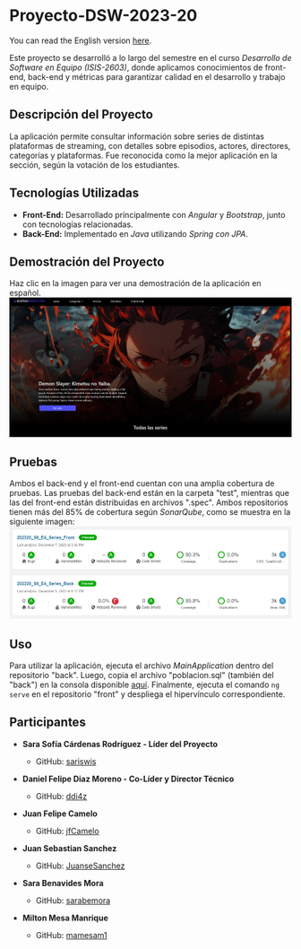 # Proyecto-DSW-2023-20
You can read the English version [here](https://github.com/ddi4z/Proyecto-DSW-2023-20/blob/main/ENGLISH.MD).

Este proyecto se desarrolló a lo largo del semestre en el curso *Desarrollo de Software en Equipo (ISIS-2603)*, donde aplicamos conocimientos de front-end, back-end y métricas para garantizar calidad en el desarrollo y trabajo en equipo.

## Descripción del Proyecto
La aplicación permite consultar información sobre series de distintas plataformas de streaming, con detalles sobre episodios, actores, directores, categorías y plataformas. Fue reconocida como la mejor aplicación en la sección, según la votación de los estudiantes.

## Tecnologías Utilizadas
- **Front-End:** Desarrollado principalmente con *Angular* y *Bootstrap*, junto con tecnologías relacionadas.
- **Back-End:** Implementado en *Java* utilizando *Spring con JPA*.

## Demostración del Proyecto
Haz clic en la imagen para ver una demostración de la aplicación en español.
[![Video del proyecto](demo.png)](https://www.youtube.com/watch?v=IPXXt6rQ370)

## Pruebas
Ambos el back-end y el front-end cuentan con una amplia cobertura de pruebas. Las pruebas del back-end están en la carpeta "test", mientras que las del front-end están distribuidas en archivos ".spec". Ambos repositorios tienen más del 85% de cobertura según *SonarQube*, como se muestra en la siguiente imagen:
![Estado sonar](sonar.png)

## Uso
Para utilizar la aplicación, ejecuta el archivo *MainApplication* dentro del repositorio "back". Luego, copia el archivo "poblacion.sql" (también del "back") en la consola disponible [aquí](http://localhost:8080/api/h2-console/). Finalmente, ejecuta el comando `ng serve` en el repositorio "front" y despliega el hipervínculo correspondiente.

## Participantes
- **Sara Sofía Cárdenas Rodríguez - Líder del Proyecto**
  - GitHub: [sariswis](https://github.com/sariswis)

- **Daniel Felipe Diaz Moreno - Co-Líder y Director Técnico**
  - GitHub: [ddi4z](https://github.com/ddi4z)

- **Juan Felipe Camelo**
  - GitHub: [jfCamelo](https://github.com/jfCamelo)

- **Juan Sebastian Sanchez**
  - GitHub: [JuanseSanchez](https://github.com/JuanseSanchez)

- **Sara Benavides Mora**
  - GitHub: [sarabemora](https://github.com/sarabemora)

- **Milton Mesa Manrique**
  - GitHub: [mamesam1](https://github.com/mamesam1)
